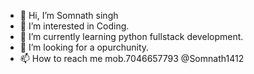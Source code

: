 - 👋 Hi, I’m Somnath singh
- 👀 I’m interested in Coding.
- 🌱 I’m currently learning python fullstack development.
- 💞️ I’m looking for a opurchunity.
- 📫 How to reach me mob.7046657793 @Somnath1412
